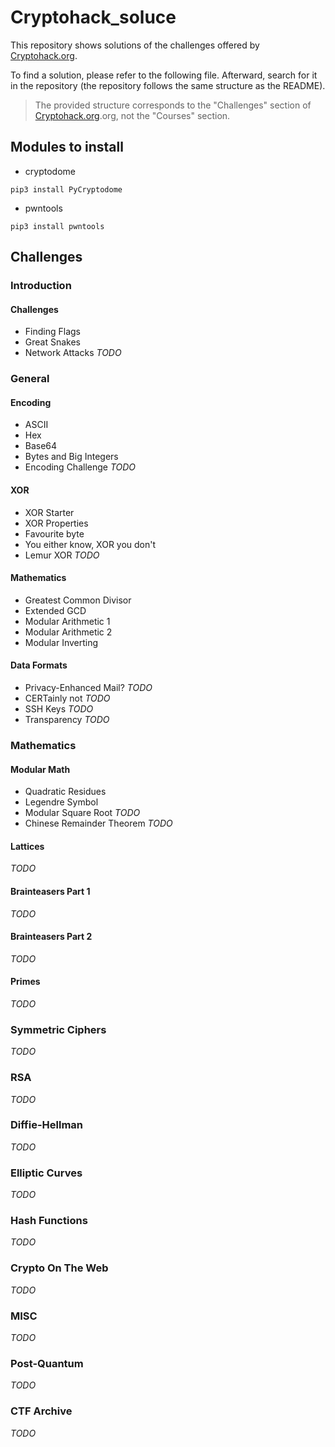# Cryptohack_soluce

This repository shows solutions of the challenges offered by [Cryptohack.org](cryptohack.org).

To find a solution, please refer to the following file. Afterward, search for it in the repository (the repository follows the same structure as the README).

> The provided structure corresponds to the "Challenges" section of [Cryptohack.org](cryptohack.org).org, not the "Courses" section.

## Modules to install

* cryptodome
```
pip3 install PyCryptodome
```

* pwntools
```
pip3 install pwntools
```

## Challenges

### Introduction
#### Challenges
* Finding Flags
* Great Snakes
* Network Attacks *TODO*

### General
#### Encoding
* ASCII
* Hex
* Base64
* Bytes and Big Integers
* Encoding Challenge *TODO*
#### XOR
* XOR Starter
* XOR Properties
* Favourite byte
* You either know, XOR you don't
* Lemur XOR *TODO*
#### Mathematics
* Greatest Common Divisor
* Extended GCD
* Modular Arithmetic 1
* Modular Arithmetic 2
* Modular Inverting
#### Data Formats
* Privacy-Enhanced Mail? *TODO*
* CERTainly not *TODO*
* SSH Keys *TODO*
* Transparency *TODO*

### Mathematics
#### Modular Math
* Quadratic Residues
* Legendre Symbol
* Modular Square Root *TODO*
* Chinese Remainder Theorem *TODO*

#### Lattices
*TODO*

#### Brainteasers Part 1
*TODO*

#### Brainteasers Part 2
*TODO*

#### Primes
*TODO*

### Symmetric Ciphers
*TODO*

### RSA

*TODO*
### Diffie-Hellman

*TODO*
### Elliptic Curves

*TODO*
### Hash Functions

*TODO*
### Crypto On The Web

*TODO*
### MISC

*TODO*
### Post-Quantum

*TODO*
### CTF Archive
*TODO*